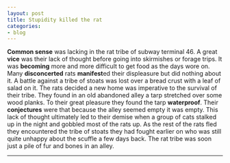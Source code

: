 ```yaml
---
layout: post
title: Stupidity killed the rat
categories:
- blog
---
```


**Common sense** was lacking in the rat tribe of subway terminal 46. A great **vice** was their lack of thought before going into skirmishes or forage trips. It was **becoming** more and more difficult to get food as the days wore on. Many **disconcerted** rats **manifest**ed their displeasure but did nothing about it. A battle against a tribe of stoats was lost over a bread crust with a leaf of salad on it. The rats decided a new home was imperative to the survival of their tribe. They found in an old abandoned alley a tarp stretched over some wood planks. To their great pleasure they found the tarp **waterproof**. Their **conjectures** were that because the alley seemed empty it was empty. This lack of thought ultimately led to their demise when a group of cats stalked up in the night and gobbled most of the rats up. As the rest of the rats fled they encountered the tribe of stoats they had fought earlier on who was still quite unhappy about the scuffle a few days back. The rat tribe was soon just a pile of fur and bones in an alley.

---
